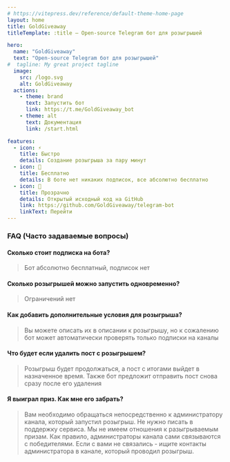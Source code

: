 ```yaml
---
# https://vitepress.dev/reference/default-theme-home-page
layout: home
title: GoldGiveaway
titleTemplate: :title – Open-source Telegram бот для розыгрышей

hero:
  name: "GoldGiveaway"
  text: "Open-source Telegram бот для розыгрышей"
#  tagline: My great project tagline
  image:
    src: /logo.svg
    alt: GoldGiveaway
  actions:
    - theme: brand
      text: Запустить бот
      link: https://t.me/GoldGiveaway_bot
    - theme: alt
      text: Документация
      link: /start.html

features:
  - icon: ⚡
    title: Быстро
    details: Создание розыгрыша за пару минут
  - icon: 💸
    title: Бесплатно
    details: В боте нет никаких подписок, все абсолютно бесплатно
  - icon: 🤝
    title: Прозрачно
    details: Открытый исходный код на GitHub
    link: https://github.com/GoldGiveaway/telegram-bot
    linkText: Перейти
---
```


### FAQ (Часто задаваемые вопросы)
#### Сколько стоит подписка на бота?

> Бот абсолютно бесплатный, подписок нет

#### Сколько розыгрышей можно запустить одновременно?

> Ограничений нет

#### Как добавить дополнительные условия для розыгрыша?

> Вы можете описать их в описании к розыгрышу, но к сожалению бот может автоматически проверять только подписки на каналы

#### Что будет если удалить пост с розыгрышем?

> Розыгрыш будет продолжаться, а пост с итогами выйдет в назначенное время.
> Также бот предложит отправить пост снова сразу после его удаления

#### Я выиграл приз. Как мне его забрать?

> Вам необходимо обращаться непосредственно к администратору канала, который запустил розыгрыш. Не нужно писать в поддержку сервиса. Мы не имеем отношения к разыгрываемым призам. Как правило, администраторы канала сами связываются с победителями. Если с вами не связались - ищите контакты администратора в канале, который проводил розыгрыш.
